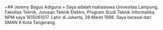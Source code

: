 +## Jeremy Bagus Adiguna
+
Saya adalah mahasiswa Univesitas Lampung, Fakultas Teknik, Jurusan Teknik Elektro, Program Studi Teknik Informatika.
NPM saya 1615061017. Lahir di Jakarta, 28 Maret 1998. Saya berasal dari SMAN 8 Kota Tangerang.
